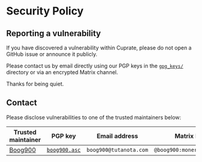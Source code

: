 # Security Policy

## Reporting a vulnerability
If you have discovered a vulnerability within Cuprate, please do not open a GitHub issue or announce it publicly.

Please contact us by email directly using our PGP keys in the [`gpg_keys/`](misc/gpg_keys/) directory or via an encrypted Matrix channel.

Thanks for being quiet.

## Contact
Please disclose vulnerabilities to one of the trusted maintainers below:

| Trusted maintainer | PGP key | Email address | Matrix ID |
|--------------------|---------|---------------|-----------|
| [Boog900](https://github.com/Boog900) | [`boog900.asc`](misc/gpg_keys/boog900.asc) | `boog900@tutanota.com` | `@boog900:monero.social`